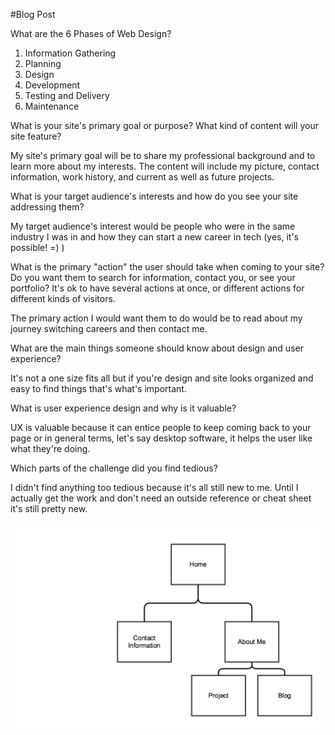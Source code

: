 #Blog Post

What are the 6 Phases of Web Design?

1. Information Gathering
2. Planning
3. Design
4. Development
5. Testing and Delivery
6. Maintenance 

What is your site's primary goal or purpose? What kind of content will your site feature?

My site's primary goal will be to share my professional background and to learn more about my interests. The content will include my picture, contact information, work history, and current as well as future projects.

What is your target audience's interests and how do you see your site addressing them?

My target audience's interest would be people who were in the same industry I was in and how they can start a new career in tech (yes, it's possible! =) )

What is the primary "action" the user should take when coming to your site? Do you want them to search for information, contact you, or see your portfolio? It's ok to have several actions at once, or different actions for different kinds of visitors.

The primary action I would want them to do would be to read about my journey switching careers and then contact me.

What are the main things someone should know about design and user experience?

It's not a one size fits all but if you're design and site looks organized and easy to find things that's what's important. 

What is user experience design and why is it valuable? 

UX is valuable because it can entice people to keep coming back to your page or in general terms, let's say desktop software, it helps the user like what they're doing.

Which parts of the challenge did you find tedious?

I didn't find anything too tedious because it's all still new to me. Until I actually get the work and don't need an outside reference or cheat sheet it's still pretty new.



![Alt text](https://github.com/Soldez/phase-0/blob/master/week-2/imgs/site_map_png.png)